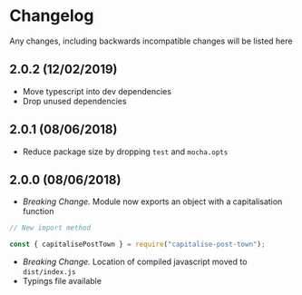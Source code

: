 # Changelog

Any changes, including backwards incompatible changes will be listed here

## 2.0.2 (12/02/2019)

- Move typescript into dev dependencies
- Drop unused dependencies

## 2.0.1 (08/06/2018)

- Reduce package size by dropping `test` and `mocha.opts`

## 2.0.0 (08/06/2018)

- *Breaking Change.* Module now exports an object with a capitalisation function

```js
// New import method

const { capitalisePostTown } = require("capitalise-post-town");
```

- *Breaking Change.* Location of compiled javascript moved to `dist/index.js`
- Typings file available 
